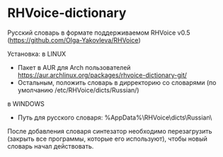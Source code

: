 RHVoice-dictionary
==================

Русский словарь в формате поддерживаемом RHVoice v0.5 (https://github.com/Olga-Yakovleva/RHVoice)

Установка:
в LINUX
 - Пакет в AUR для Arch пользователей https://aur.archlinux.org/packages/rhvoice-dictionary-git/
 - Остальным, положить словарь в дирректорию со словарями (по умолчанию /etc/RHVoice/dicts/Russian/)

в WINDOWS
 - Путь для русского словаря: %AppData%\RHVoice\dicts\Russian\

После добавления словаря синтезатор необходимо перезагрузить (закрыть все программы, которые его используют), чтобы новый словарь начал действовать.
